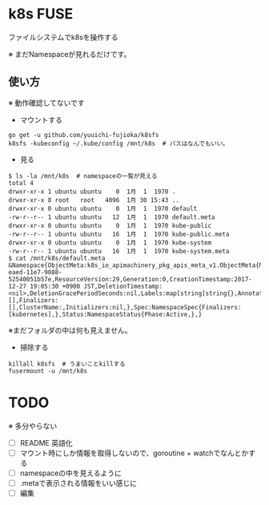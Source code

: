 # k8s FUSE

ファイルシステムでk8sを操作する

※ まだNamespaceが見れるだけです。

## 使い方

※ 動作確認してないです

* マウントする

```
go get -u github.com/yuuichi-fujioka/k8sfs
k8sfs -kubeconfig ~/.kube/config /mnt/k8s  # パスはなんでもいい。
```

* 見る

```
$ ls -la /mnt/k8s  # namespaceの一覧が見える
total 4
drwxr-xr-x 1 ubuntu ubuntu    0  1月  1  1970 .
drwxr-xr-x 8 root   root   4096  1月 30 15:43 ..
drwxr-xr-x 0 ubuntu ubuntu    0  1月  1  1970 default
-rw-r--r-- 1 ubuntu ubuntu   12  1月  1  1970 default.meta
drwxr-xr-x 0 ubuntu ubuntu    0  1月  1  1970 kube-public
-rw-r--r-- 1 ubuntu ubuntu   16  1月  1  1970 kube-public.meta
drwxr-xr-x 0 ubuntu ubuntu    0  1月  1  1970 kube-system
-rw-r--r-- 1 ubuntu ubuntu   16  1月  1  1970 kube-system.meta
$ cat /mnt/k8s/default.meta
&Namespace{ObjectMeta:k8s_io_apimachinery_pkg_apis_meta_v1.ObjectMeta{Name:default,GenerateName:,Namespace:,SelfLink:/api/v1/namespaces/default,UID:786341fa-eaed-11e7-9088-52540051b57e,ResourceVersion:29,Generation:0,CreationTimestamp:2017-12-27 19:05:30 +0900 JST,DeletionTimestamp:<nil>,DeletionGracePeriodSeconds:nil,Labels:map[string]string{},Annotations:map[string]string{},OwnerReferences:[],Finalizers:[],ClusterName:,Initializers:nil,},Spec:NamespaceSpec{Finalizers:[kubernetes],},Status:NamespaceStatus{Phase:Active,},}
```

※まだフォルダの中は何も見えません。

* 掃除する

```
killall k8sfs  # うまいことkillする
fusermount -u /mnt/k8s
```


# TODO

※ 多分やらない

- [ ] README 英語化
- [ ] マウント時にしか情報を取得しないので、goroutine + watchでなんとかする
- [ ] namespaceの中を見えるように
- [ ] .metaで表示される情報をいい感じに
- [ ] 編集
